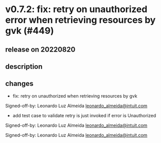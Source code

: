 # v0.7.2: fix: retry on unauthorized error when retrieving resources by gvk (#449)

## release on 20220820

## description

## changes

* fix: retry on unauthorized when retrieving resources by gvk

Signed-off-by: Leonardo Luz Almeida <a href="mailto:leonardo_almeida@intuit.com">leonardo_almeida@intuit.com</a>

* add test case to validate retry is just invoked if error is Unauthorized

Signed-off-by: Leonardo Luz Almeida <a href="mailto:leonardo_almeida@intuit.com">leonardo_almeida@intuit.com</a>

Signed-off-by: Leonardo Luz Almeida <a href="mailto:leonardo_almeida@intuit.com">leonardo_almeida@intuit.com</a>

